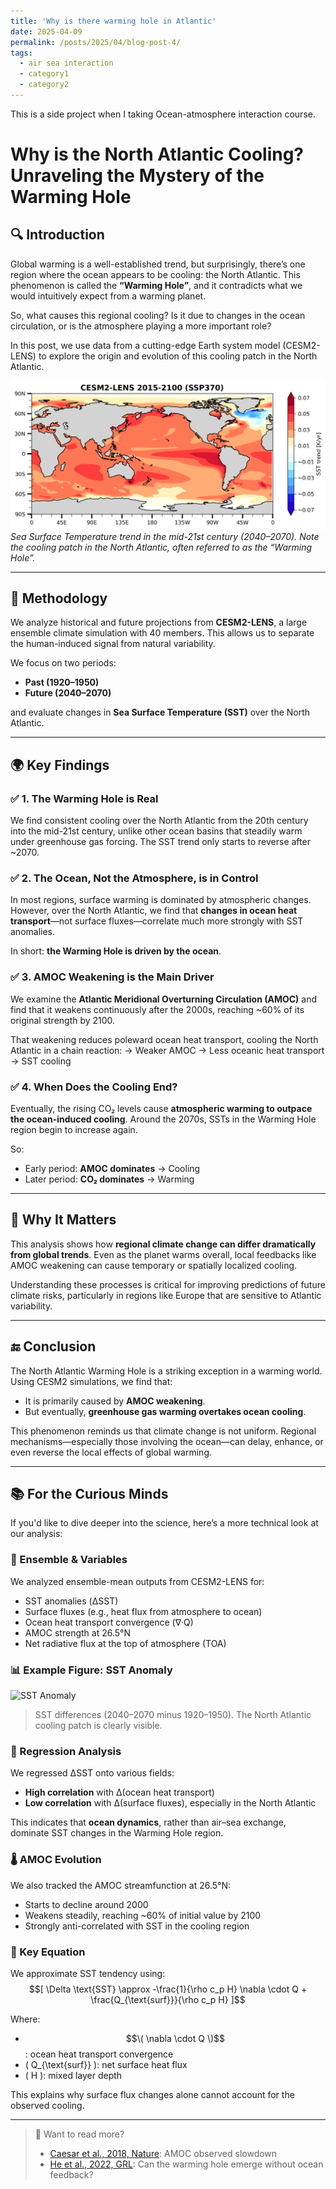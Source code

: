 ```yaml
---
title: 'Why is there warming hole in Atlantic'
date: 2025-04-09
permalink: /posts/2025/04/blog-post-4/
tags:
  - air sea interaction
  - category1
  - category2
---
```


This is a side project when I taking Ocean-atmosphere interaction course. 

# Why is the North Atlantic Cooling? Unraveling the Mystery of the Warming Hole

## 🔍 Introduction

Global warming is a well-established trend, but surprisingly, there’s one region where the ocean appears to be cooling: the North Atlantic. This phenomenon is called the **“Warming Hole”**, and it contradicts what we would intuitively expect from a warming planet.

So, what causes this regional cooling? Is it due to changes in the ocean circulation, or is the atmosphere playing a more important role?

In this post, we use data from a cutting-edge Earth system model (CESM2-LENS) to explore the origin and evolution of this cooling patch in the North Atlantic.

![SST Trend showing the North Atlantic Warming Hole](/images/post/Atl-WH/fig_sst_trend_ssp-2.png)
*Sea Surface Temperature trend in the mid-21st century (2040–2070). Note the cooling patch in the North Atlantic, often referred to as the “Warming Hole”.*

---

## 🔧 Methodology

We analyze historical and future projections from **CESM2-LENS**, a large ensemble climate simulation with 40 members. This allows us to separate the human-induced signal from natural variability.

We focus on two periods:
- **Past (1920–1950)**
- **Future (2040–2070)**

and evaluate changes in **Sea Surface Temperature (SST)** over the North Atlantic.

---

## 🌍 Key Findings

### ✅ 1. The Warming Hole is Real

We find consistent cooling over the North Atlantic from the 20th century into the mid-21st century, unlike other ocean basins that steadily warm under greenhouse gas forcing. The SST trend only starts to reverse after ~2070.

### ✅ 2. The Ocean, Not the Atmosphere, is in Control

In most regions, surface warming is dominated by atmospheric changes. However, over the North Atlantic, we find that **changes in ocean heat transport**—not surface fluxes—correlate much more strongly with SST anomalies.

In short: **the Warming Hole is driven by the ocean**.

### ✅ 3. AMOC Weakening is the Main Driver

We examine the **Atlantic Meridional Overturning Circulation (AMOC)** and find that it weakens continuously after the 2000s, reaching ~60% of its original strength by 2100.

That weakening reduces poleward ocean heat transport, cooling the North Atlantic in a chain reaction:
→ Weaker AMOC → Less oceanic heat transport → SST cooling

### ✅ 4. When Does the Cooling End?

Eventually, the rising CO₂ levels cause **atmospheric warming to outpace the ocean-induced cooling**. Around the 2070s, SSTs in the Warming Hole region begin to increase again.

So:
- Early period: **AMOC dominates** → Cooling
- Later period: **CO₂ dominates** → Warming

---

## 💬 Why It Matters

This analysis shows how **regional climate change can differ dramatically from global trends**. Even as the planet warms overall, local feedbacks like AMOC weakening can cause temporary or spatially localized cooling.

Understanding these processes is critical for improving predictions of future climate risks, particularly in regions like Europe that are sensitive to Atlantic variability.

---

## 🔚 Conclusion

The North Atlantic Warming Hole is a striking exception in a warming world. Using CESM2 simulations, we find that:
- It is primarily caused by **AMOC weakening**.
- But eventually, **greenhouse gas warming overtakes ocean cooling**.

This phenomenon reminds us that climate change is not uniform. Regional mechanisms—especially those involving the ocean—can delay, enhance, or even reverse the local effects of global warming.

---

## 📚 For the Curious Minds

If you'd like to dive deeper into the science, here’s a more technical look at our analysis:

### 🧪 Ensemble & Variables
We analyzed ensemble-mean outputs from CESM2-LENS for:
- SST anomalies (ΔSST)
- Surface fluxes (e.g., heat flux from atmosphere to ocean)
- Ocean heat transport convergence (∇·Q)
- AMOC strength at 26.5°N
- Net radiative flux at the top of atmosphere (TOA)

### 📊 Example Figure: SST Anomaly
![SST Anomaly](insert-sst-plot.png)
> SST differences (2040–2070 minus 1920–1950). The North Atlantic cooling patch is clearly visible.

### 🔁 Regression Analysis
We regressed ΔSST onto various fields:
- **High correlation** with Δ(ocean heat transport)
- **Low correlation** with Δ(surface fluxes), especially in the North Atlantic

This indicates that **ocean dynamics**, rather than air–sea exchange, dominate SST changes in the Warming Hole region.

### 🌡️ AMOC Evolution
We also tracked the AMOC streamfunction at 26.5°N:

- Starts to decline around 2000
- Weakens steadily, reaching ~60% of initial value by 2100
- Strongly anti-correlated with SST in the cooling region

### 🧭 Key Equation
We approximate SST tendency using:
$$[
\Delta \text{SST} \approx -\frac{1}{\rho c_p H} \nabla \cdot Q + \frac{Q_{\text{surf}}}{\rho c_p H}
]$$

Where:
- $$\( \nabla \cdot Q \)$$: ocean heat transport convergence  
- \( Q_{\text{surf}} \): net surface heat flux  
- \( H \): mixed layer depth

This explains why surface flux changes alone cannot account for the observed cooling.

---

> 📌 Want to read more?
> - [Caesar et al., 2018, Nature](https://doi.org/10.1038/s41586-018-0006-5): AMOC observed slowdown
> - [He et al., 2022, GRL](https://doi.org/10.1029/2022GL100420): Can the warming hole emerge without ocean feedback?

